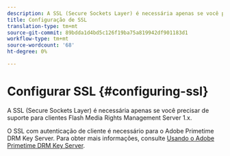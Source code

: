 ```yaml
---
description: A SSL (Secure Sockets Layer) é necessária apenas se você precisar de suporte para clientes Flash Media Rights Management Server 1.x.
title: Configuração de SSL
translation-type: tm+mt
source-git-commit: 89bdda1d4bd5c126f19ba75a819942df901183d1
workflow-type: tm+mt
source-wordcount: '68'
ht-degree: 0%

---
```



# Configurar SSL {#configuring-ssl}

A SSL (Secure Sockets Layer) é necessária apenas se você precisar de suporte para clientes Flash Media Rights Management Server 1.x.

O SSL com autenticação de cliente é necessário para o Adobe Primetime DRM Key Server. Para obter mais informações, consulte [Usando o Adobe Primetime DRM Key Server](../../using-the-drm-key-server/requirements.md).
